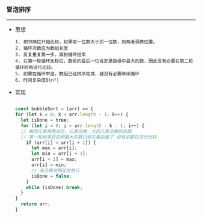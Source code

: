 
### 冒泡排序
***

  - 思想

        1. 相邻两位开始比较，如果前一位数大于后一位数，则两者调换位置。 
        2. 循环次数应为数组长度
        3. 反复重复第一步，直到循环结束
        4. 在第一轮循环比较后，数组的最后一位肯定是数组中最大的数，因此没有必要在第二轮循环时再进行比较。
        5. 如果在循环中途，数组已经排序完成，就没有必要继续循环
        6. 时间复杂度O(n²)


  - 实现

    ```js

    const bubbleSort = (arr) => {
    for (let k = 0; k < arr.length - 1; k++) {
      let isDone = true;
      for (let i = 0; i < arr.length - k - 1; i++) {
      // 相邻元素两两对比，元素交换，大的元素交换到后面
      // 第一轮结束后说明最大的数已经在最后面了 没有必要在进行比较
        if (arr[i] > arr[i + 1]) {
          let max = arr[i];
          let min = arr[i + 1];
          arr[i + 1] = max;
          arr[i] = min;
          // 有交换说明还在执行
          isDone = false;
        }
        while (isDone) break;
      }
    }
      return arr;
    }

    ```

